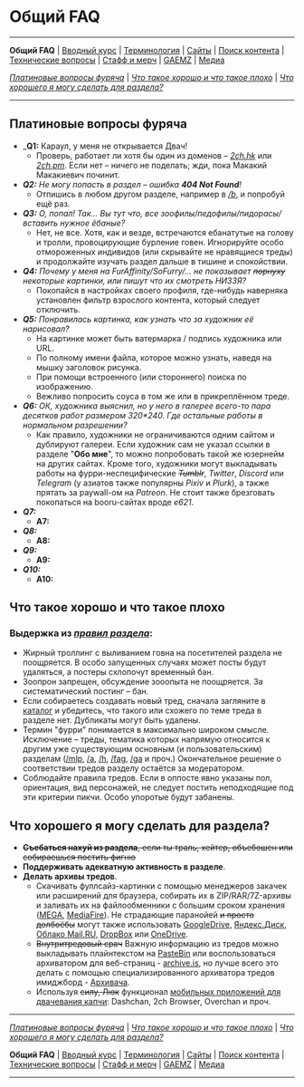 # Общий FAQ

---

**Общий FAQ** | [Вводный курс](intro.md) | [Терминология](gloss.md) | [Сайты](sites.md) | [Поиск контента](content.md) | [Технические вопросы](tech.md) | [Стафф и мерч](stuff.md) | [GAEMZ](gaemz.md) | [Медиа](media.md)

*[Платиновые вопросы фуряча](#платиновые-вопросы-фуряча)* | *[Что такое хорошо и что такое плохо](#что-такое-хорошо-и-что-такое-плохо)* | *[Что хорошего я могу сделать для раздела?](#что-хорошего-я-могу-сделать-для-раздела)*

---

## Платиновые вопросы фуряча

* _**Q1:** Караул, у меня не открывается Двач!
  * Проверь, работает ли хотя бы один из доменов – [*2ch.hk*](https://2ch.hk/) или [*2ch.pm*](https://2ch.pm/). Если нет – ничего не поделать; жди, пока Макакий Макакиевич починит.
* _**Q2:** Не могу попасть в раздел – ошибка **404 Not Found**!_
  * Отпишись в любом другом разделе, например в [*/b*](https://2ch.hk/b/), и попробуй ещё раз.
* _**Q3:** О, попал! Так... Вы тут что, все зоофилы/педофилы/пидорасы/*вставить нужное* ёбаные?_
  * Нет, не все. Хотя, как и везде, встречаются ебанатутые на голову и тролли, провоцирующие бурление говен. Игнорируйте особо отмороженных индивидов (или скрывайте не нравящиеся треды) и продолжайте изучать раздел дальше в тишине и спокойствии.
* _**Q4:** Почему у меня на FurAffinity/SoFurry/... не показывает ~~порнуху~~ некоторые картинки, или пишут что их смотреть НИЗЗЯ?_
  * Покопайся в настройках своего профиля, где-нибудь наверняка установлен фильтр взрослого контента, который следует отключить.
* _**Q5:** Понравилась картинка, как узнать что за художник её нарисовал?_
  * На картинке может быть ватермарка / подпись художника или URL.
  * По полному имени файла, которое можно узнать, наведя на мышку заголовок рисунка.
  * При помощи встроенного (или стороннего) поиска по изображению.
  * Вежливо попросить соуса в том же или в прикреплённом треде.
* _**Q6:** ОК, художника выяснил, но у него в галерее всего-то пара десятков работ размером 320\*240. Где остальные работы в нормальном разрешении?_
  * Как правило, художники не ограничиваются одним сайтом и дублируют галереи. Если художник сам не указал ссылки в разделе "__Обо мне__", то можно попробовать такой же юзернейм на других сайтах. Кроме того, художники могут выкладывать работы на фурри-неспецифические _~~Tumblr~~_, _Twitter_, _Discord_ или _Telegram_ (у азиатов также популярны _Pixiv_ и _Plurk_), а также прятать за paywall-ом на _Patreon_. Не стоит также брезговать покопаться на booru-сайтах вроде _e621_.
* _**Q7:**_
  * **A7:** 
* _**Q8:**_
  * **A8:**
* _**Q9:**_
  * **A9:**
* _**Q10:**_
  * **A10:**


## Что такое хорошо и что такое плохо

### Выдержка из [*правил раздела*](https://2ch.hk/rules.html#fur):
* Жирный троллинг с выливанием говна на посетителей раздела не поощряется. В особо запущенных случаях может посты будут удаляться, а постеры схлопочут временный бан.
* Зоопрон запрещен, обсуждение зооопыта не поощряется. За систематический постинг – бан.
* Если собираетесь создавать новый тред, сначала загляните в [каталог](https://2ch.hk/fur/catalog.html) и убедитесь, что такого или схожего по теме треда в разделе нет. Дубликаты могут быть удалены.
* Термин "фурри" понимается в максимально широком смысле. Исключение – треды, тематика которых напрямую относится к другим уже существующим основным (и пользовательским) разделам ([/mlp](https://2ch.hk/mlp), [/a](https://2ch.hk/a), [/h](https://2ch.hk/h), [/fag](https://2ch.hk/fag), [/ga](https://2ch.hk/ga) и проч.) Окончательное решение о соответствии тредов разделу остаётся за модератором.
* Соблюдайте правила тредов. Если в оппосте явно указаны пол, ориентация, вид персонажей, не следует постить неподходящие под эти критерии пикчи. Особо упоротые будут забанены.

## Что хорошего я могу сделать для раздела?

* ~~**Съебаться нахуй из раздела**, если ты траль, хейтер, объебошен или собираешься постить фигню~~
* **Поддерживать адекватную активность в разделе**.
* **Делать архивы тредов**.
  * Скачивать фуллсайз-картинки c помощью менеджеров закачек или расширений для браузера, собирать их в ZIP/RAR/7Z-архивы и заливать их на файлообменники с большим сроком хранения ([MEGA](https://mega.co.nz), [MediaFire](https://mediafire.com)). Не страдающие паранойей ~~и просто долбоёбы~~ могут также использовать [GoogleDrive](https://www.google.com/drive), [Яндекс.Диск](https://disk.yandex.com), [Облако Mail.RU](https://cloud.mail.ru), [DropBox](https://dropbox.com) или [OneDrive](https://onedrive.live.com).
  * ~~Внутритредовый срач~~ Важную информацию из тредов можно выкладывать плайнтекстом на [PasteBin](http://pastebin.com) или воспользоваться архиватором для веб-страниц - [archive.is](https://archive.is), но лучше всего это делать с помощью специализированного архиватора тредов имиджборд - [Архивача](https://arhivach.ng/?tags=1331).
  * Используя ~~силу, Люк~~ функционал [мобильных приложений для двачевания капчи](tech.md#мобильные-клиенты): Dashchan, 2ch Browser, Overchan и проч.
    
---

*[Платиновые вопросы фуряча](#платиновые-вопросы-фуряча)* | *[Что такое хорошо и что такое плохо](#что-такое-хорошо-и-что-такое-плохо)* | *[Что хорошего я могу сделать для раздела?](#что-хорошего-я-могу-сделать-для-раздела)*

**Общий FAQ** | [Вводный курс](intro.md) | [Терминология](gloss.md) | [Сайты](sites.md) | [Поиск контента](content.md) | [Технические вопросы](tech.md) | [Стафф и мерч](stuff.md) | [GAEMZ](gaemz.md) | [Медиа](media.md)

---
